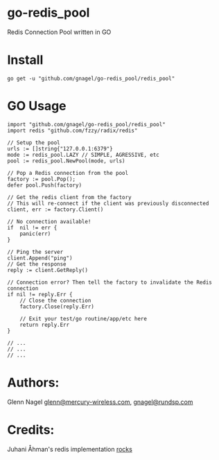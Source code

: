 go-redis_pool
=============

Redis Connection Pool written in GO


Install
=======

	go get -u "github.com/gnagel/go-redis_pool/redis_pool"


GO Usage
========

	import "github.com/gnagel/go-redis_pool/redis_pool"
	import redis "github.com/fzzy/radix/redis"
	
	// Setup the pool
	urls := []string{"127.0.0.1:6379"}
	mode := redis_pool.LAZY // SIMPLE, AGRESSIVE, etc
	pool := redis_pool.NewPool(mode, urls)
	
	// Pop a Redis connection from the pool
	factory := pool.Pop();
	defer pool.Push(factory)
	
	// Get the redis client from the factory
	// This will re-connect if the client was previously disconnected
	client, err := factory.Client()
	
	// No connection available!
	if  nil != err {
		panic(err)
	}
	
	// Ping the server
	client.Append("ping")
	// Get the response
	reply := client.GetReply()
	
	// Connection error? Then tell the factory to invalidate the Redis connection
	if nil != reply.Err {
		// Close the connection
		factory.Close(reply.Err)
		
		// Exit your test/go routine/app/etc here
		return reply.Err
	}
	
	// ...
	// ...
	// ...
	
	


Authors:
========

Glenn Nagel <glenn@mercury-wireless.com>, <gnagel@rundsp.com>


Credits:
========

Juhani Åhman's redis implementation [rocks](https://github.com/fzzy/radix)
